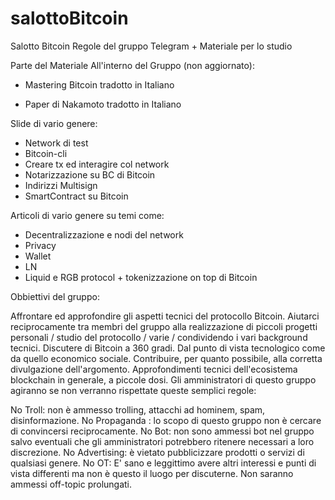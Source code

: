# salottoBitcoin

Salotto Bitcoin
Regole del gruppo Telegram + Materiale per lo studio

Parte del Materiale All'interno del Gruppo (non aggiornato):

- Mastering Bitcoin tradotto in Italiano

- Paper di Nakamoto tradotto in Italiano

Slide di vario genere:

- Network di test
- Bitcoin-cli
- Creare tx ed interagire col network
- Notarizzazione su BC di Bitcoin
- Indirizzi Multisign
- SmartContract su Bitcoin

Articoli di vario genere su temi come:

- Decentralizzazione e nodi del network
- Privacy
- Wallet
- LN
- Liquid e RGB protocol + tokenizzazione on top di Bitcoin

Obbiettivi del gruppo:

Affrontare ed approfondire gli aspetti tecnici del protocollo Bitcoin.
Aiutarci reciprocamente tra membri del gruppo alla realizzazione di piccoli progetti personali / studio del protocollo / varie / condividendo i vari background tecnici.
Discutere di Bitcoin a 360 gradi. Dal punto di vista tecnologico come da quello economico sociale.
Contribuire, per quanto possibile, alla corretta divulgazione dell'argomento.
Approfondimenti tecnici dell'ecosistema blockchain in generale, a piccole dosi.
Gli amministratori di questo gruppo agiranno se non verranno rispettate queste semplici regole:

No Troll: non è ammesso trolling, attacchi ad hominem, spam, disinformazione. No Propaganda : lo scopo di questo gruppo non è cercare di convincersi reciprocamente. No Bot: non sono ammessi bot nel gruppo salvo eventuali che gli amministratori potrebbero ritenere necessari a loro discrezione. No Advertising: è vietato pubblicizzare prodotti o servizi di qualsiasi genere. No OT: E' sano e leggittimo avere altri interessi e punti di vista differenti ma non è questo il luogo per discuterne. Non saranno ammessi off-topic prolungati.
